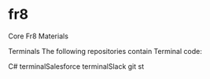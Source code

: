 # fr8
Core Fr8 Materials

Terminals
The following repositories contain Terminal code:

C#
terminalSalesforce
terminalSlack
git st